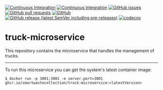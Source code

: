 [![Continuous Integration](https://github.com/SmartWasteCollection/truck-microservice/actions/workflows/ci.yml/badge.svg?event=push)](https://github.com/SmartWasteCollection/truck-microservice/actions/workflows/ci.yml)
[![Continuous Integration](https://github.com/SmartWasteCollection/truck-microservice/actions/workflows/cd.yml/badge.svg?event=push)](https://github.com/SmartWasteCollection/truck-microservice/actions/workflows/cd.yml)
[![GitHub issues](https://img.shields.io/github/issues-raw/SmartWasteCollection/truck-microservice?style=plastic)](https://github.com/SmartWasteCollection/truck-microservice/issues)
[![GitHub pull requests](https://img.shields.io/github/issues-pr-raw/SmartWasteCollection/truck-microservice?style=plastic)](https://github.com/SmartWasteCollection/truck-microservice/pulls)
[![GitHub](https://img.shields.io/github/license/e-scooter-2077/admin-api-gateway?style=plastic)](/LICENSE)
[![GitHub release (latest SemVer including pre-releases)](https://img.shields.io/github/v/release/SmartWasteCollection/truck-microservice?include_prereleases&style=plastic)](https://github.com/SmartWasteCollection/truck-microservice/releases)
[![codecov](https://codecov.io/gh/SmartWasteCollection/truck-microservice/branch/main/graph/badge.svg?token=UQUXZY4BEO)](https://codecov.io/gh/SmartWasteCollection/truck-microservice)

# truck-microservice

This repository contains the microservice that handles the management of trucks.

---

To run this microservice you can get the system's latest container image:

```
$ docker run -p 3001:3001 -e server.port=3001 ghcr.io/smartwastecollection/truck-microservice:<latestVersion>
```